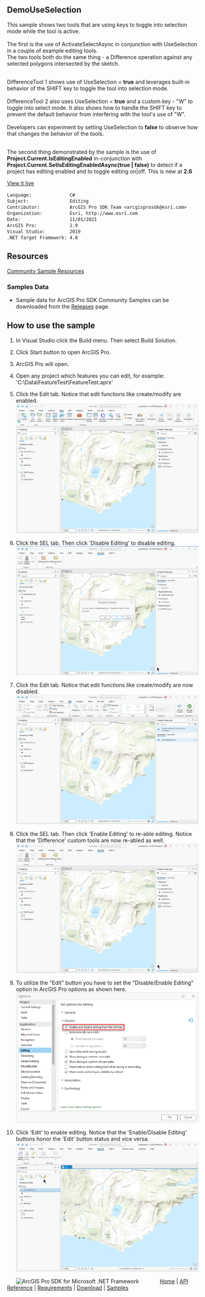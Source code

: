## DemoUseSelection

<!-- TODO: Write a brief abstract explaining this sample -->
This sample shows two tools that are using keys to toggle into selection mode while the tool is active.<br />  
The first is the use of ActivateSelectAsync in conjunction with UseSelection in a couple of example editing tools.  
The two tools both do the same thing - a Difference operation against any selected polygons intersected by the sketch.<p />  
DifferenceTool 1 shows use of UseSelection = <b>true</b> and leverages built-in behavior of the SHIFT key to toggle the tool into selection mode.<br />  
DifferenceTool 2 also uses UseSelection = <b>true</b> and a custom key - "W" to toggle into select mode. It also shows how to handle the SHIFT key to prevent the default behavior from interfering with the tool's use of "W".<br />  
Developers can experiment by setting UseSelection to <b>false</b> to observe how that changes the behavior of the tools.<p />  
The second thing demonstrated by the sample is the use of <b>Project.Current.IsEditingEnabled</b> in-conjunction with <b>Project.Current.SetIsEditingEnabledAsync(true | false)</b> to detect if a project has editing enabled and to toggle editing on|off. This is new at <b>2.6</b>  


<a href="http://pro.arcgis.com/en/pro-app/sdk/" target="_blank">View it live</a>

<!-- TODO: Fill this section below with metadata about this sample-->
```
Language:              C#
Subject:               Editing
Contributor:           ArcGIS Pro SDK Team <arcgisprosdk@esri.com>
Organization:          Esri, http://www.esri.com
Date:                  11/01/2021
ArcGIS Pro:            2.9
Visual Studio:         2019
.NET Target Framework: 4.8
```

## Resources

[Community Sample Resources](https://github.com/Esri/arcgis-pro-sdk-community-samples#resources)

### Samples Data

* Sample data for ArcGIS Pro SDK Community Samples can be downloaded from the [Releases](https://github.com/Esri/arcgis-pro-sdk-community-samples/releases) page.  

## How to use the sample
<!-- TODO: Explain how this sample can be used. To use images in this section, create the image file in your sample project's screenshots folder. Use relative url to link to this image using this syntax: ![My sample Image](FacePage/SampleImage.png) -->
1. In Visual Studio click the Build menu. Then select Build Solution.    
1. Click Start button to open ArcGIS Pro.  
1. ArcGIS Pro will open.   
1. Open any project which features you can edit, for example: 'C:\Data\FeatureTest\FeatureTest.aprx'   
1. Click the Edit tab.  Notice that edit functions like create/modify are enabled.  
![UI](Screenshots/Screen1.png)  
  
1. Click the SEL tab.  Then click 'Disable Editing' to disable editing.  
![UI](Screenshots/Screen2.png)  
  
1. Click the Edit tab.  Notice that edit functions like create/modify are now disabled.   
![UI](Screenshots/Screen3.png)  
  
1. Click the SEL tab.  Then click 'Enable Editing' to re-able editing.  Notice that the 'Difference' custom tools are now re-abled as well.   
![UI](Screenshots/Screen4.png)  
  
1. To utilize the "Edit" button you have to set the "Disable/Enable Editing" option in ArcGIS Pro options as shown here.  
![UI](Screenshots/Screen5.png)  
  
1. Click 'Edit' to enable editing.  Notice that the 'Enable/Disable Editing' buttons honor the 'Edit' button status and vice versa.  
![UI](Screenshots/Screen6.png)  
  


<!-- End -->

&nbsp;&nbsp;&nbsp;&nbsp;&nbsp;&nbsp;<img src="https://esri.github.io/arcgis-pro-sdk/images/ArcGISPro.png"  alt="ArcGIS Pro SDK for Microsoft .NET Framework" height = "20" width = "20" align="top"  >
&nbsp;&nbsp;&nbsp;&nbsp;&nbsp;&nbsp;&nbsp;&nbsp;&nbsp;&nbsp;&nbsp;&nbsp;
[Home](https://github.com/Esri/arcgis-pro-sdk/wiki) | <a href="https://pro.arcgis.com/en/pro-app/latest/sdk/api-reference" target="_blank">API Reference</a> | [Requirements](https://github.com/Esri/arcgis-pro-sdk/wiki#requirements) | [Download](https://github.com/Esri/arcgis-pro-sdk/wiki#installing-arcgis-pro-sdk-for-net) | <a href="https://github.com/esri/arcgis-pro-sdk-community-samples" target="_blank">Samples</a>

